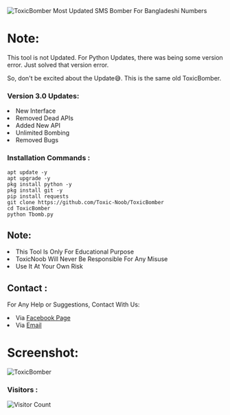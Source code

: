 <img src="https://a.top4top.io/p_23181ith60.jpg" alt="ToxicBomber">
Most Updated SMS Bomber For Bangladeshi Numbers

# Note:
This tool is not Updated. For Python Updates, there was being some version error. Just solved that version error.

So, don't be excited about the Update😅. This is the same old ToxicBomber.

### Version 3.0 Updates:
<li>New Interface</li>
<li>Removed Dead APIs</li>
<li>Added New API</li>
<li>Unlimited Bombing</li>
<li>Removed Bugs</li>

### Installation Commands :
``` shell script
apt update -y
apt upgrade -y
pkg install python -y
pkg install git -y
pip install requests
git clone https://github.com/Toxic-Noob/ToxicBomber
cd ToxicBomber
python Tbomb.py
```

## Note:
<li>This Tool Is Only For Educational Purpose</li>
<li>ToxicNoob Will Never Be Responsible For Any Misuse</li>
<li>Use It At Your Own Risk</li>

## Contact :
For Any Help or Suggestions, Contact With Us:
<li> Via <a href="https://facebook.com/ToxicNoobOfficial">Facebook Page</a>
<li> Via <a href="mailto: ContactWithToxicNoob@gmail.com">Email</a>


# Screenshot:
<img src="https://c.top4top.io/p_23185bxls0.jpg" alt="ToxicBomber">

### Visitors :

![Visitor Count](https://profile-counter.glitch.me/Toxic-Noob/count.svg)
